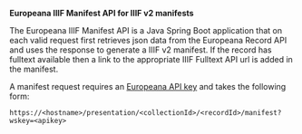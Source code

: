 **Europeana IIIF Manifest API for IIIF v2 manifests**

The Europeana IIIF Manifest API is a Java Spring Boot application that on each valid request first retrieves json data from the 
Europeana Record API and uses the response to generate a IIIF v2 manifest. If the record has fulltext available then a link to the appropriate IIIF Fulltext API url is added in the manifest.

A  manifest request requires an <a href="https://pro.europeana.eu/get-api">Europeana API key</a> and takes
the following form:
 
`https://<hostname>/presentation/<collectionId>/<recordId>/manifest?wskey=<apikey>`



